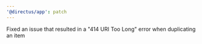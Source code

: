 ```yaml
---
'@directus/app': patch
---
```


Fixed an issue that resulted in a "414 URI Too Long" error when duplicating an item

